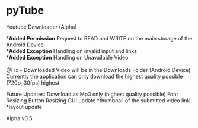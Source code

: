 # pyTube
Youtube Downloader (Alpha) <br>

*<b>Added Permission</b> Request to READ and WRITE on the main storage of the Android Device <br>
*<b>Added Exception</b> Handling on invalid input and links <br>
*<b>Added Exception</b> Handling on Unavailable Video <br>
<br>
@Fix - Downloaded Video will be in the Downloads Folder (Android Device)
<br>
Currently the application can only download the highest quality possible (720p, 30fps) highest


Future Updates:
  Download as Mp3 only (highest quality possible)
  Font Resizing
  Button Resizing
  GUI update 
    *thumbnail of the submitted video link
    *layout update
  
  

Alpha v0.5

